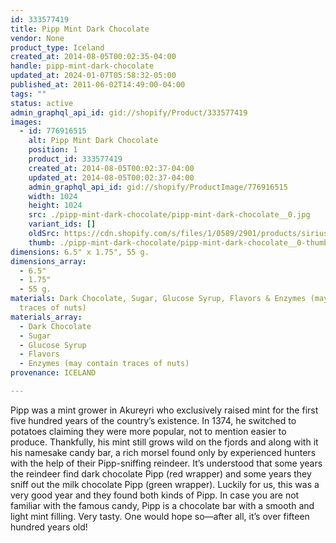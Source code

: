 ```yaml
---
id: 333577419
title: Pipp Mint Dark Chocolate
vendor: None
product_type: Iceland
created_at: 2014-08-05T00:02:35-04:00
handle: pipp-mint-dark-chocolate
updated_at: 2024-01-07T05:58:32-05:00
published_at: 2011-06-02T14:49:00-04:00
tags: ""
status: active
admin_graphql_api_id: gid://shopify/Product/333577419
images:
  - id: 776916515
    alt: Pipp Mint Dark Chocolate
    position: 1
    product_id: 333577419
    created_at: 2014-08-05T00:02:37-04:00
    updated_at: 2014-08-05T00:02:37-04:00
    admin_graphql_api_id: gid://shopify/ProductImage/776916515
    width: 1024
    height: 1024
    src: ./pipp-mint-dark-chocolate/pipp-mint-dark-chocolate__0.jpg
    variant_ids: []
    oldSrc: https://cdn.shopify.com/s/files/1/0589/2901/products/sirius_pipp_red.jpeg?v=1407211357
    thumb: ./pipp-mint-dark-chocolate/pipp-mint-dark-chocolate__0-thumb.jpg
dimensions: 6.5" x 1.75", 55 g.
dimensions_array:
  - 6.5"
  - 1.75"
  - 55 g.
materials: Dark Chocolate, Sugar, Glucose Syrup, Flavors & Enzymes (may contain
  traces of nuts)
materials_array:
  - Dark Chocolate
  - Sugar
  - Glucose Syrup
  - Flavors
  - Enzymes (may contain traces of nuts)
provenance: ICELAND

---
```


Pipp was a mint grower in Akureyri who exclusively raised mint for the first five hundred years of the country’s existence. In 1374, he switched to potatoes claiming they were more popular, not to mention easier to produce. Thankfully, his mint still grows wild on the fjords and along with it his namesake candy bar, a rich morsel found only by experienced hunters with the help of their Pipp-sniffing reindeer. It’s understood that some years the reindeer find dark chocolate Pipp (red wrapper) and some years they sniff out the milk chocolate Pipp (green wrapper). Luckily for us, this was a very good year and they found both kinds of Pipp. In case you are not familiar with the famous candy, Pipp is a chocolate bar with a smooth and light mint filling. Very tasty. One would hope so—after all, it’s over fifteen hundred years old!
